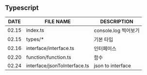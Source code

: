 ## Typescript
|DATE|FILE NAME|DESCRIPTION|
|---|---|---|
|02.15|index.ts|console.log 찍어보기|
|02.15|types/*|기본 타입|
|02.16|interface/interface.ts|인터페이스|
|02.20|function/function.ts|함수|
|02.24|interface/jsonToInterface.ts|json to interface|